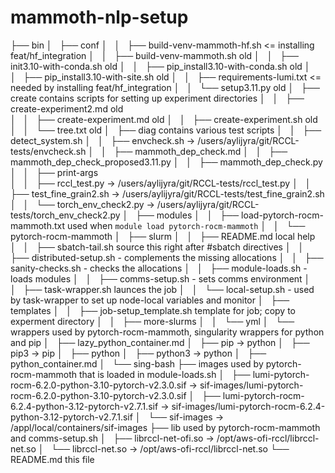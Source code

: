 # mammoth-nlp-setup

├── bin
│   ├── conf
│   │   ├── build-venv-mammoth-hf.sh                       <= installing feat/hf_integration 
│   │   ├── build-venv-mammoth.sh              old
│   │   ├── init3.10-with-conda.sh             old
│   │   ├── pip_install3.10-with-conda.sh      old
│   │   ├── pip_install3.10-with-site.sh       old
│   │   ├── requirements-lumi.txt                          <= needed by installing feat/hf_integration
│   │   └── setup3.11.py                       old
│   ├── create                                 contains scripts for setting up experiment directories
│   │   ├── create-experiment2.md              old        
│   │   ├── create-experiment.md               old
│   │   ├── create-experiment.sh               old
│   │   └── tree.txt                           old
│   ├── diag                                   contains various test scripts
│   │   ├── detect_system.sh
│   │   ├── envcheck.sh -> /users/aylijyra/git/RCCL-tests/envcheck.sh
│   │   ├── mammoth_dep_check.md
│   │   ├── mammoth_dep_check_proposed3.11.py
│   │   ├── mammoth_dep_check.py
│   │   ├── print-args                          
│   │   ├── rccl_test.py -> /users/aylijyra/git/RCCL-tests/rccl_test.py
│   │   ├── test_fine_grain2.sh -> /users/aylijyra/git/RCCL-tests/test_fine_grain2.sh
│   │   └── torch_env_check2.py -> /users/aylijyra/git/RCCL-tests/torch_env_check2.py
│   ├── modules
│   │   ├── load-pytorch-rocm-mammoth.txt       used when  `module load pytorch-rocm-mammoth`
│   │   └── pytorch-rocm-mammoth
│   ├── slurm
│   │   ├── README.md                           local help
│   │   ├── sbatch-tail.sh                      source this right after #sbatch directives
│   │   ├── distributed-setup.sh                - complements the missing allocations
│   │   ├── sanity-checks.sh                    - checks the allocations
│   │   ├── module-loads.sh                     - loads modules
│   │   ├── comms-setup.sh                      - sets comms environment
│   │   ├── task-wrapper.sh                     launces the job
│   │   └── local-setup.sh                      - used by task-wrapper to set up node-local variables and monitor
│   ├── templates
│   │   ├── job-setup_template.sh               template for job; copy to experment directory
│   │   ├── more-slurms
│   │   └── yml
│   └── wrappers                                used by pytorch-rocm-mammoth, singularity wrappers for python and pip
│       ├── lazy_python_container.md
│       ├── pip -> python
│       ├── pip3 -> pip
│       ├── python
│       ├── python3 -> python
│       ├── python_container.md
│       └── sing-bash
├── images                                      used by pytorch-rocm-mammoth that is loaded in module-loads.sh 
│   ├── lumi-pytorch-rocm-6.2.0-python-3.10-pytorch-v2.3.0.sif -> sif-images/lumi-pytorch-rocm-6.2.0-python-3.10-pytorch-v2.3.0.sif
│   ├── lumi-pytorch-rocm-6.2.4-python-3.12-pytorch-v2.7.1.sif -> sif-images/lumi-pytorch-rocm-6.2.4-python-3.12-pytorch-v2.7.1.sif
│   └── sif-images -> /appl/local/containers/sif-images
├── lib                                         used by pytorch-rocm-mammoth and comms-setup.sh 
│   ├── librccl-net-ofi.so -> /opt/aws-ofi-rccl/librccl-net.so
│   └── librccl-net.so -> /opt/aws-ofi-rccl/librccl-net.so
└── README.md                                   this file